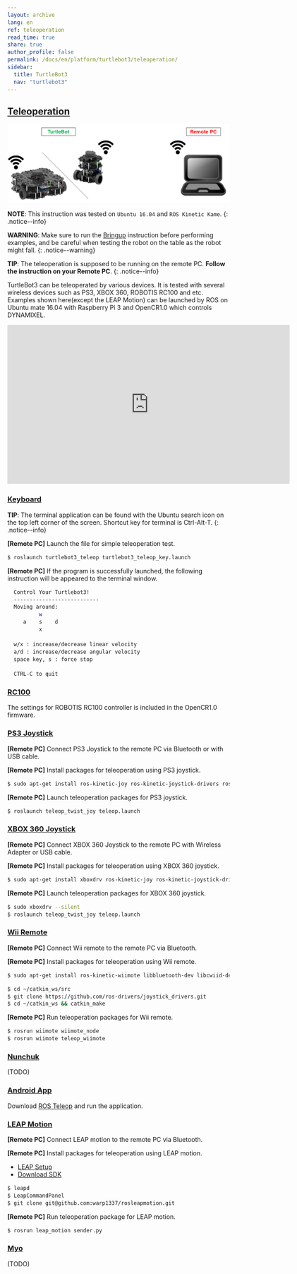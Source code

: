 ```yaml
---
layout: archive
lang: en
ref: teleoperation
read_time: true
share: true
author_profile: false
permalink: /docs/en/platform/turtlebot3/teleoperation/
sidebar:
  title: TurtleBot3
  nav: "turtlebot3"
---
```


<div style="counter-reset: h1 8"></div>
<div style="counter-reset: h2 1"></div>

## [Teleoperation](#teleoperation)

![](/assets/images/platform/turtlebot3/software/remote_pc_and_turtlebot.png)

**NOTE**: This instruction was tested on `Ubuntu 16.04` and `ROS Kinetic Kame`.
{: .notice--info}

**WARNING**: Make sure to run the [Bringup](#bringup) instruction before performing examples, and be careful when testing the robot on the table as the robot might fall.
{: .notice--warning}

**TIP**: The teleoperation is supposed to be running on the remote PC. **Follow the instruction on your Remote PC**.
{: .notice--info}

TurtleBot3 can be teleoperated by various devices. It is tested with several wireless devices such as PS3, XBOX 360, ROBOTIS RC100 and etc. Examples shown here(except the LEAP Motion) can be launched by ROS on Ubuntu mate 16.04 with Raspberry Pi 3 and OpenCR1.0 which controls DYNAMIXEL.

<iframe width="640" height="360" src="https://www.youtube.com/embed/Z4s18hlazb4" frameborder="0" allowfullscreen></iframe>

### [Keyboard](#keyboard)

**TIP**: The terminal application can be found with the Ubuntu search icon on the top left corner of the screen. Shortcut key for terminal is Ctrl-Alt-T.
{: .notice--info}

**[Remote PC]** Launch the file for simple teleoperation test.

``` bash
$ roslaunch turtlebot3_teleop turtlebot3_teleop_key.launch
```

**[Remote PC]** If the program is successfully launched, the following instruction will be appeared to the terminal window.

``` bash
  Control Your Turtlebot3!
  ---------------------------
  Moving around:
          w
     a    s    d
          x

  w/x : increase/decrease linear velocity
  a/d : increase/decrease angular velocity
  space key, s : force stop

  CTRL-C to quit
```

### [RC100](#rc100)

The settings for ROBOTIS RC100 controller is included in the OpenCR1.0 firmware.

### [PS3 Joystick](#ps3-joystick)

**[Remote PC]** Connect PS3 Joystick to the remote PC via Bluetooth or with USB cable.

**[Remote PC]** Install packages for teleoperation using PS3 joystick.

``` bash
$ sudo apt-get install ros-kinetic-joy ros-kinetic-joystick-drivers ros-kinetic-teleop-twist-joy
```

**[Remote PC]** Launch teleoperation packages for PS3 joystick.

``` bash
$ roslaunch teleop_twist_joy teleop.launch
```

### [XBOX 360 Joystick](#xbox-360-joystick)

**[Remote PC]** Connect XBOX 360 Joystick to the remote PC with Wireless Adapter or USB cable.

**[Remote PC]** Install packages for teleoperation using XBOX 360 joystick.

``` bash
$ sudo apt-get install xboxdrv ros-kinetic-joy ros-kinetic-joystick-drivers ros-kinetic-teleop-twist-joy
```

**[Remote PC]** Launch teleoperation packages for XBOX 360 joystick.

``` bash
$ sudo xboxdrv --silent
$ roslaunch teleop_twist_joy teleop.launch
```

### [Wii Remote](#wii-remote)

**[Remote PC]** Connect Wii remote to the remote PC via Bluetooth.

**[Remote PC]** Install packages for teleoperation using Wii remote.

``` bash
$ sudo apt-get install ros-kinetic-wiimote libbluetooth-dev libcwiid-dev
```

``` bash
$ cd ~/catkin_ws/src
$ git clone https://github.com/ros-drivers/joystick_drivers.git  
$ cd ~/catkin_ws && catkin_make
```

**[Remote PC]** Run teleoperation packages for Wii remote.

``` bash
$ rosrun wiimote wiimote_node
$ rosrun wiimote teleop_wiimote
```

### [Nunchuk](#nunchuk)

(TODO)

### [Android App](#android-app)

Download [ROS Teleop][ros-teleop] and run the application.


### [LEAP Motion](#leap-motion)

**[Remote PC]** Connect LEAP motion to the remote PC via Bluetooth.

**[Remote PC]** Install packages for teleoperation using LEAP motion.

- [LEAP Setup](https://www.leapmotion.com/setup)
- [Download SDK](https://developer.leapmotion.com/downloads/sdk-preview)

``` bash
$ leapd
$ LeapCommandPanel
$ git clone git@github.com:warp1337/rosleapmotion.git
```

**[Remote PC]** Run teleoperation package for LEAP motion.

``` bash
$ rosrun leap_motion sender.py
```

### [Myo](#myo)

(TODO)

[ros-teleop]: https://play.google.com/store/apps/details?id=com.github.rosjava.android_apps.teleop.indigo
